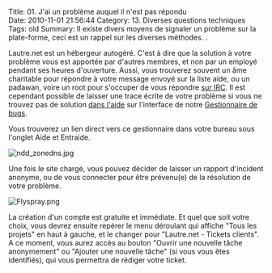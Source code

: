 Title: 01. J'ai un problème auquel il n'est pas répondu   
Date: 2010-11-01 21:56:44
Category: 13. Diverses questions techniques
Tags: old
Summary: Il existe divers moyens de signaler un problème sur la plate-forme, ceci est un rappel sur les diverses méthodes. . 

Lautre.net est un hébergeur autogéré. C'est à dire que la solution à votre problème vous est apportée par d'autres membres, et non par un employé pendant ses heures d'ouverture. Aussi, vous trouverez souvent un âme charitable pour répondre à votre message envoyé sur la liste aide, ou un padawan, voire un root pour s'occuper de vous répondre [sur IRC](https://lautre.net/irc).
Il est cependant possible de laisser une trace écrite de votre problème si vous ne trouvez pas de solution [dans l'aide](http://aide.lautre.net/) sur l'interface de notre [Gestionnaire de bugs](https://bugs.lautre.net).

Vous trouverez un lien direct vers ce gestionnaire dans votre bureau sous l'onglet Aide et Entraide.

<img src="/img/ndd_zonedns.jpg" title="to complete" alt="ndd_zonedns.jpg" />

Une fois le site chargé, vous pouvez décider de laisser un rapport d'incident anonyme, ou de vous connecter pour être prévenu(e) de la résolution de votre problème.

<img src="/img/Flyspray.png" title="to complete" alt="Flyspray.png" />

La création d'un compte est gratuite et immédiate. Et quel que soit votre choix, vous devrez ensuite repérer le menu déroulant qui affiche "Tous les projets" en haut à gauche, et le changer pour "Lautre.net - Tickets clients". A ce moment, vous aurez accès au bouton "Ouvrir une nouvelle tâche anonymement" ou "Ajouter une nouvelle tâche" (si vous vous êtes identifiés), qui vous permettra de rédiger votre ticket.